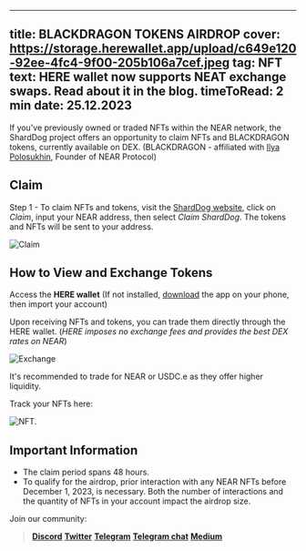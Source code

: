 -----
title: BLACKDRAGON TOKENS AIRDROP
cover: https://storage.herewallet.app/upload/c649e120-92ee-4fc4-9f00-205b106a7cef.jpeg
tag: NFT
text: HERE wallet now supports NEAT exchange swaps. Read about it in the blog.
timeToRead: 2 min
date: 25.12.2023
-----

If you've previously owned or traded NFTs within the NEAR network, the ShardDog project offers an opportunity to claim NFTs and BLACKDRAGON tokens, currently available on DEX. (BLACKDRAGON - affiliated with [Ilya Polosukhin](https://twitter.com/ilblackdragon), Founder of NEAR Protocol)

## Claim

Step 1 - To claim NFTs and tokens, visit the [ShardDog website](https://shard.dog/blackdragon), click on *Claim*, input your NEAR address, then select *Claim ShardDog*. The tokens and NFTs will be sent to your address.

![Claim](https://storage.herewallet.app/upload/921c722a-d59e-4e27-8c75-33b3923d8e5b.png)

## How to View and Exchange Tokens

Access the **HERE wallet** (If not installed, [download](https://download.herewallet.app/blog) the app on your phone, then import your account)

Upon receiving NFTs and tokens, you can trade them directly through the HERE wallet. (*HERE imposes no exchange fees and provides the best DEX rates on NEAR*)

![Exchange](https://storage.herewallet.app/upload/6491494b-2243-465e-8251-38dff57a241a.png)

It's recommended to trade for NEAR or USDC.e as they offer higher liquidity.

Track your NFTs here:

![NFT](https://storage.herewallet.app/upload/f877ce26-ac7d-49ca-bad0-5d546fc09124.png).

## Important Information

- The claim period spans 48 hours.
- To qualify for the airdrop, prior interaction with any NEAR NFTs before December 1, 2023, is necessary. Both the number of interactions and the quantity of NFTs in your account impact the airdrop size.

Join our community:
> [**Discord**](https://discord.gg/AfB5cvtFXH)
> [**Twitter**](https://twitter.com/here_wallet)
> [**Telegram**](https://t.me/herewallet)
> [**Telegram chat**](https://t.me/herewalletchat)
> [**Medium**](https://medium.com/@nearhere)

